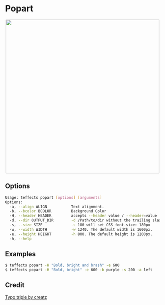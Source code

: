 # Popart

<p align="center">
<img width="500" src="https://raw.githubusercontent.com/shinokada/teffects/main/images/popart.png" /> 
</p>

## Options

```sh
Usage: teffects popart [options] [arguments]
Options:
  -a, --align ALIGN           Text alignment.
  -b, --bcolor BCOLOR         Background Color
  -H, --header HEADER         accepts --header value / --header=value
  -d, --dir OUTPUT_DIR        -d /Path/to/dir without the trailing slash.
  -s, --size SIZE             -s 180 will set CSS font-size: 180px
  -w, --width WIDTH           -w 1240. The default width is 1600px.
  -e, --height HEIGHT         -h 800. The default height is 1200px.
  -h, --help  
```

## Examples

```sh
$ teffects popart -H "Bold, bright and brash" -e 600
$ teffects popart -H "Bold, bright" -e 600 -b purple -s 200 -a left
```

## Credit

[Typo triple by creatz](https://codepen.io/creatz/pen/pooBeev)